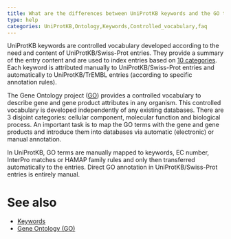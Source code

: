 ```yaml
---
title: What are the differences between UniProtKB keywords and the GO terms?
type: help
categories: UniProtKB,Ontology,Keywords,Controlled_vocabulary,faq
---
```


UniProtKB keywords are controlled vocabulary developed according to the need and content of UniProtKB/Swiss-Prot entries. They provide a summary of the entry content and are used to index entries based on [10 categories](https://www.uniprot.org/keywords/). Each keyword is attributed manually to UniProtKB/Swiss-Prot entries and automatically to UniProtKB/TrEMBL entries (according to specific annotation rules).

The Gene Ontology project ([GO](http://www.geneontology.org/)) provides a controlled vocabulary to describe gene and gene product attributes in any organism. This controlled vocabulary is developed independently of any existing databases. There are 3 disjoint categories: cellular component, molecular function and biological process. An important task is to map the GO terms with the gene and gene products and introduce them into databases via automatic (electronic) or manual annotation.

In UniProtKB, GO terms are manually mapped to keywords, EC number, InterPro matches or HAMAP family rules and only then transferred automatically to the entries. Direct GO annotation in UniProtKB/Swiss-Prot entries is entirely manual.

# See also

- [Keywords](https://www.uniprot.org/help/keywords)
- [Gene Ontology (GO)](https://www.uniprot.org/help/gene_ontology)
